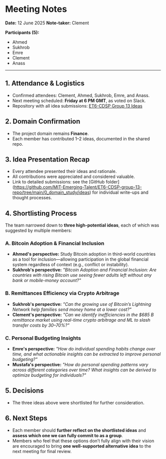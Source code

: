 # Meeting Notes

**Date:** 12 June 2025
**Note-taker:** Clement

**Participants (5):**

* Ahmed
* Sukhrob
* Emre
* Clement
* Anass

---

## 1. Attendance & Logistics

* Confirmed attendees: Clement, Ahmed, Sukhrob, Emre, and Anass.
* Next meeting scheduled: **Friday at 6 PM GMT**, as voted on Slack.
* Repository with all idea submissions: [ET6-CDSP Group 13 Ideas](https://github.com/MIT-Emerging-Talent/ET6-CDSP-group-13-repo/tree/main/0_domain_study/ideas)

## 2. Domain Confirmation

* The project domain remains **Finance**.
* Each member has contributed 1–2 ideas, documented in the shared repo.

## 3. Idea Presentation Recap

* Every attendee presented their ideas and rationale.
* All contributions were appreciated and considered valuable.
* Link to detailed submissions: see the
  [GitHub folder]
  (<https://github.com/MIT-Emerging-Talent/ET6-CDSP-group-13-repo/tree/main/0_domain_study/ideas>)
  for individual write-ups and thought processes.

## 4. Shortlisting Process

The team narrowed down to **three high-potential ideas**, each of which was
suggested by multiple members:

### A. Bitcoin Adoption & Financial Inclusion

* **Ahmed's perspective:** Study Bitcoin adoption in third-world countries as a
tool for inclusion—allowing participation in the global financial system
regardless of context (e.g., conflict or instability).
* **Sukhrob's perspective:** *"Bitcoin Adoption and Financial Inclusion: Are
countries with rising Bitcoin use seeing fewer adults left without any bank or
mobile-money account?"*

### B. Remittances Efficiency via Crypto Arbitrage

* **Sukhrob's perspective:** *"Can the growing use of Bitcoin’s Lightning
Network help families send money home at a lower cost?"*
* **Clement's perspective:** *"Can we identify inefficiencies in the \$685 B
remittance market using real-time crypto arbitrage and ML to slash transfer
costs by 30–70%?"*

### C. Personal Budgeting Insights

* **Emre's perspective:** *"How do individual spending habits change over time,
and what actionable insights can be extracted to improve personal budgeting?"*
* **Mustafa's perspective:** *"How do personal spending patterns vary across
different categories over time? What insights can be derived to optimize
budgeting for individuals?"*

## 5. Decisions

* The three ideas above were shortlisted for further consideration.

## 6. Next Steps

* Each member should **further reflect on the shortlisted ideas** and **assess
which one we can fully commit to as a group**.
* Members who feel that these options don’t fully align with their vision are
encouraged to bring **one well-supported alternative idea** to the next meeting
for final review.
